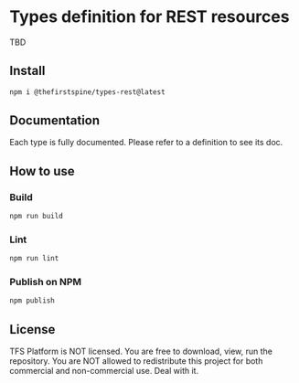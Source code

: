 
# Types definition for REST resources

TBD

## Install

```bash
npm i @thefirstspine/types-rest@latest
```

## Documentation

Each type is fully documented. Please refer to a definition to see its doc.

## How to use

### Build

```bash
npm run build
```

### Lint

```bash
npm run lint
```

### Publish on NPM

```bash
npm publish
```

## License

TFS Platform is NOT licensed. You are free to download, view, run the repository. You are NOT allowed to redistribute this project for both commercial and non-commercial use. Deal with it.
